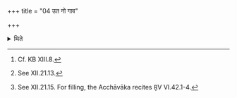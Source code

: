 +++
title = "04 उत नो गाव"

+++

<details><summary>थिते</summary>

4. Having come to know of the Hotr̥ (that he is reciting uta no gāva upahūtā upahūta[^1] (the Adhvaryu orders): “Do you recite the invitatory verse in connection with the goblet being filled.[^2] O Camasādhvaryu of the Acchāvāka, do you fill the goblet), do you make it bright (with Soma-juice) on both sides”.[^3]   

[^1]: Cf. KB XIII.8.  

[^2]: See XII.21.13.  

[^3]: See XII.21.15. For filling, the Acchāvāka recites R̥V VI.42.1-4.  
</details>
